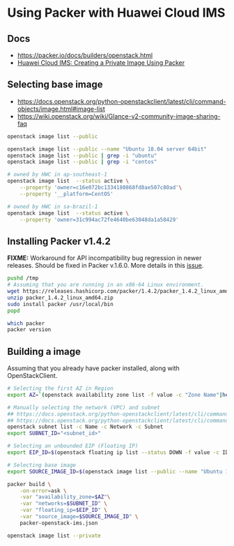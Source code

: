 # Using Packer with Huawei Cloud IMS


## Docs
* https://packer.io/docs/builders/openstack.html
* [Huawei Cloud IMS: Creating a Private Image Using Packer](https://support.huaweicloud.com/intl/en-us/bestpractice-ims/ims_bp_0031.html)

## Selecting base image

* https://docs.openstack.org/python-openstackclient/latest/cli/command-objects/image.html#image-list
* https://wiki.openstack.org/wiki/Glance-v2-community-image-sharing-faq

```bash
openstack image list --public

openstack image list --public --name "Ubuntu 18.04 server 64bit"
openstack image list --public | grep -i "ubuntu"
openstack image list --public | grep -i "centos"

# owned by HWC in ap-southeast-1
openstack image list  --status active \
    --property 'owner=c16e072bc1334180868fd8ae507c80ad'\
    --property '__platform=CentOS'

# owned by HWC in sa-brazil-1
openstack image list  --status active \
    --property 'owner=31c994ac72fe4640be63048da1a58429'
```

## Installing Packer v1.4.2

**FIXME:** Workaround for API incompatibility bug regression in newer releases. Should be fixed in Packer v.1.6.0. More details in this [issue](https://github.com/hashicorp/packer/issues/9190).

```bash
pushd /tmp
# Assuming that you are running in an x86-64 Linux environment.
wget https://releases.hashicorp.com/packer/1.4.2/packer_1.4.2_linux_amd64.zip
unzip packer_1.4.2_linux_amd64.zip
sudo install packer /usr/local/bin
popd

which packer
packer version
```

## Building a image

Assuming that you already have packer installed, along with OpenStackClient. 

```bash
# Selecting the first AZ in Region
export AZ=`(openstack availability zone list -f value -c "Zone Name"|head -n 1)`

# Manually selecting the network (VPC) and subnet
## https://docs.openstack.org/python-openstackclient/latest/cli/command-objects/network.html#network-list
## https://docs.openstack.org/python-openstackclient/latest/cli/command-objects/subnet.html#subnet-list
openstack subnet list -c Name -c Network -c Subnet
export SUBNET_ID="<subnet_id>"

# Selecting an unbounded EIP (Floating IP)
export EIP_ID=$(openstack floating ip list --status DOWN -f value -c ID|head -n 1)

# Selecting base image
export SOURCE_IMAGE_ID=$(openstack image list --public --name "Ubuntu 18.04 server 64bit" -f value -c ID)

packer build \
    -on-error=ask \
    -var "availability_zone=$AZ"\
    -var "networks=$SUBNET_ID" \
    -var "floating_ip=$EIP_ID" \
    -var "source_image=$SOURCE_IMAGE_ID" \
    packer-openstack-ims.json

openstack image list --private
```
